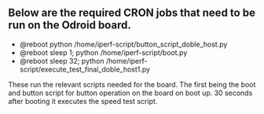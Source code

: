 ## Below are the required CRON jobs that need to be run on the Odroid board.

* @reboot python /home/iperf-script/button_script_doble_host.py
* @reboot sleep 1; python /home/iperf-script/boot.py
* @reboot sleep 32; python /home/iperf-script/execute_test_final_doble_host1.py

These run the relevant scripts needed for the board. The first being the boot and button script for button operation on the board on boot up. 30 seconds after booting it executes the speed test script.
